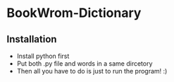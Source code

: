 # BookWrom-Dictionary
## Installation
* Install python first
* Put both .py file and words in a same dircetory
* Then all you have to do is just to run the program! :)
